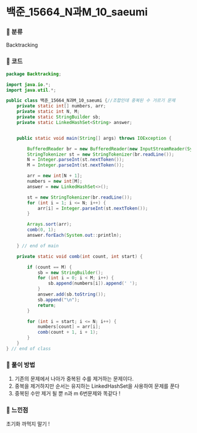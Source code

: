 # 백준_15664_N과M_10_saeumi

### &#127795; 분류 

Backtracking

### &#127795; 코드

```java
package Backtracking;

import java.io.*;
import java.util.*;

public class 백준_15664_N과M_10_saeumi {//조합인데 중복된 수 거르기 문제 
	private static int[] numbers, arr;
	private static int N, M;
	private static StringBuilder sb;
	private static LinkedHashSet<String> answer;


	public static void main(String[] args) throws IOException {

		BufferedReader br = new BufferedReader(new InputStreamReader(System.in));
		StringTokenizer st = new StringTokenizer(br.readLine());
		N = Integer.parseInt(st.nextToken());
		M = Integer.parseInt(st.nextToken());

		arr = new int[N + 1];
		numbers = new int[M];
		answer = new LinkedHashSet<>();

		st = new StringTokenizer(br.readLine());
		for (int i = 1; i <= N; i++) {
			arr[i] = Integer.parseInt(st.nextToken());
		}

		Arrays.sort(arr);
		comb(0, 1);
		answer.forEach(System.out::println);

	} // end of main

	private static void comb(int count, int start) {

		if (count == M) {
			sb = new StringBuilder();
			for (int i = 0; i < M; i++) {
				sb.append(numbers[i]).append(' ');
			}
			answer.add(sb.toString());
			sb.append("\n");
			return;
		}

		for (int i = start; i <= N; i++) {
			numbers[count] = arr[i];
			comb(count + 1, i + 1);
		}
	}
} // end of class

```



### &#127795; 풀이 방법 

1. 	기존의 문제에서 나아가 중복된 수를 제거하는 문제이다.
2. 	중복을 제거하지만 순서는 유지하는 LinkedHashSet을 사용하여 문제를 푼다
3. 	중복된 수만 제거 될 뿐 n과 m 6번문제와 똑같다 ! 

### &#127795; 느낀점 

  초기화 까먹지 말기 ! 

